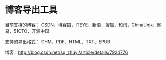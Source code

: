 博客导出工具
==========

目前支持的博客：
CSDN，博客园，ITEYE，新浪，搜狐，和讯，ChinaUnix，网易，51CTO，开源中国

支持的导出格式：
CHM、PDF、HTML、TXT、EPUB

博客：http://blog.csdn.net/sq_zhuyi/article/details/7924776
